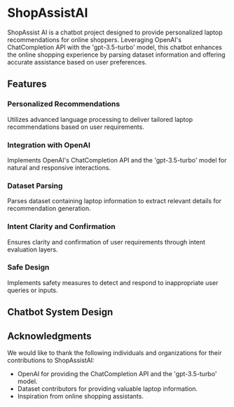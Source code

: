 # ShopAssistAI

ShopAssist AI is a chatbot project designed to provide personalized laptop recommendations for online shoppers. Leveraging OpenAI's ChatCompletion API with the 'gpt-3.5-turbo' model, this chatbot enhances the online shopping experience by parsing dataset information and offering accurate assistance based on user preferences.

## Features

### Personalized Recommendations
Utilizes advanced language processing to deliver tailored laptop recommendations based on user requirements.

### Integration with OpenAI
Implements OpenAI's ChatCompletion API and the 'gpt-3.5-turbo' model for natural and responsive interactions.

### Dataset Parsing
Parses dataset containing laptop information to extract relevant details for recommendation generation.

### Intent Clarity and Confirmation
Ensures clarity and confirmation of user requirements through intent evaluation layers.

### Safe Design
Implements safety measures to detect and respond to inappropriate user queries or inputs.
## Chatbot System Design


## Acknowledgments

We would like to thank the following individuals and organizations for their contributions to ShopAssistAI:

- OpenAI for providing the ChatCompletion API and the 'gpt-3.5-turbo' model.
- Dataset contributors for providing valuable laptop information.
- Inspiration from online shopping assistants.
